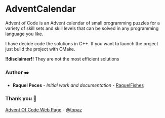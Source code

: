 # AdventCalendar
Advent of Code is an Advent calendar of small programming puzzles for a variety of skill sets and skill levels that can be solved in any programming language you like.

I have decide code the solutions in C++. If you want to launch the project just build the project with CMake.

**!!disclaimer!!** They are not the most efficient solutions

### <a name="Author">Author ✒️
* **Raquel Peces** - *Initial work and documentation* - [RaquelFishes](https://github.com/raquelfishes)
### <a name="Thankyou">Thank you 🎁
[Advent Of Code Web Page](https://adventofcode.com/) - [@topaz](https://github.com/topaz)



